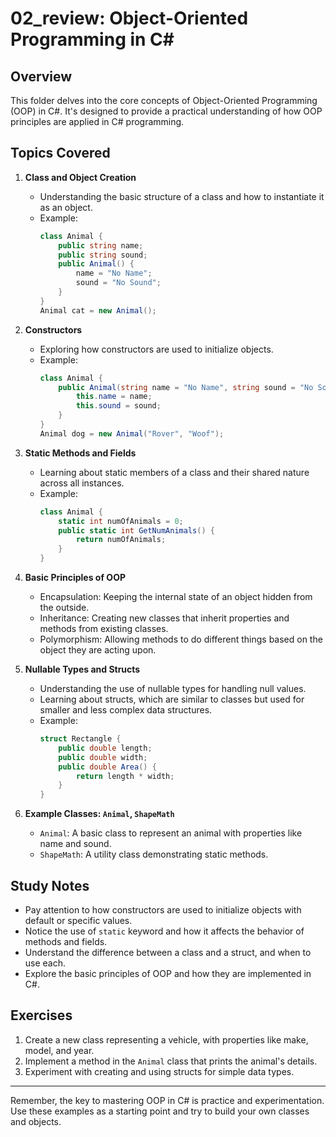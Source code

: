 # 02_review: Object-Oriented Programming in C#

## Overview

This folder delves into the core concepts of Object-Oriented Programming (OOP) in C#. It's designed to provide a practical understanding of how OOP principles are applied in C# programming.

## Topics Covered

1. **Class and Object Creation**
   - Understanding the basic structure of a class and how to instantiate it as an object.
   - Example:
     ```csharp
     class Animal {
         public string name;
         public string sound;
         public Animal() {
             name = "No Name";
             sound = "No Sound";
         }
     }
     Animal cat = new Animal();
     ```

2. **Constructors**
   - Exploring how constructors are used to initialize objects.
   - Example:
     ```csharp
     class Animal {
         public Animal(string name = "No Name", string sound = "No Sound") {
             this.name = name;
             this.sound = sound;
         }
     }
     Animal dog = new Animal("Rover", "Woof");
     ```

3. **Static Methods and Fields**
   - Learning about static members of a class and their shared nature across all instances.
   - Example:
     ```csharp
     class Animal {
         static int numOfAnimals = 0;
         public static int GetNumAnimals() {
             return numOfAnimals;
         }
     }
     ```

4. **Basic Principles of OOP**
   - Encapsulation: Keeping the internal state of an object hidden from the outside.
   - Inheritance: Creating new classes that inherit properties and methods from existing classes.
   - Polymorphism: Allowing methods to do different things based on the object they are acting upon.

5. **Nullable Types and Structs**
   - Understanding the use of nullable types for handling null values.
   - Learning about structs, which are similar to classes but used for smaller and less complex data structures.
   - Example:
     ```csharp
     struct Rectangle {
         public double length;
         public double width;
         public double Area() {
             return length * width;
         }
     }
     ```

6. **Example Classes: `Animal`, `ShapeMath`**
   - `Animal`: A basic class to represent an animal with properties like name and sound.
   - `ShapeMath`: A utility class demonstrating static methods.

## Study Notes

- Pay attention to how constructors are used to initialize objects with default or specific values.
- Notice the use of `static` keyword and how it affects the behavior of methods and fields.
- Understand the difference between a class and a struct, and when to use each.
- Explore the basic principles of OOP and how they are implemented in C#.

## Exercises

1. Create a new class representing a vehicle, with properties like make, model, and year.
2. Implement a method in the `Animal` class that prints the animal's details.
3. Experiment with creating and using structs for simple data types.

---

Remember, the key to mastering OOP in C# is practice and experimentation. Use these examples as a starting point and try to build your own classes and objects.
